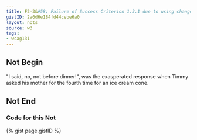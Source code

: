 ```yaml
---
title: F2-3&#58; Failure of Success Criterion 1.3.1 due to using changes in text presentation to convey information without using the appropriate markup or text
gistID: 2a6d6e184fd44cebe6a0
layout: nots
source: w3
tags:
- wcag131
---
```


<h2 aria-describedby="{{ page.gistID }}">Not Begin</h2>
<div class="rendered-not">
<p>
 "I said, <span class="yell">no</span>, not before dinner!", 
 was the exasperated response when Timmy asked his mother for the 
 fourth time for an ice cream cone. 
 </p>
</div> <!-- rendered-not -->

<h2 aria-describedby="{{ page.gistID }}">Not End</h2>

<h3 aria-describedby="{{ page.gistID }}">Code for this Not</h3>
{% gist page.gistID %}